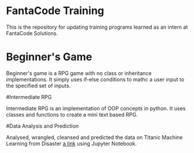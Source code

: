 # FantaCode Training

This is the repository for updating training programs learned as an intern at FantaCode Solutions.


# Beginner's Game

Beginner's game is a RPG game with no class or inheritance implementations. It simply uses if-else conditions to mathc a user input to the specified set of inputs.


#Intermediate RPG

Intermediate RPG is an implementation of OOP concepts in python. It uses classes and functions to create a mini text based RPG.

#Data Analysis and Prediction

Analysed, wrangled, cleansed and predicted the data on Titanic Machine Learning from Disaster [a link](https://www.kaggle.com/c/titanic) using Jupyter Notebook.

